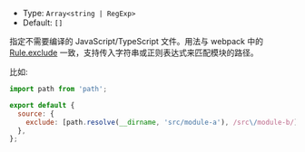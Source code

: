 - Type: `Array<string | RegExp>`
- Default: `[]`

指定不需要编译的 JavaScript/TypeScript 文件。用法与 webpack 中的 [Rule.exclude](https://webpack.js.org/configuration/module/#ruleexclude) 一致，支持传入字符串或正则表达式来匹配模块的路径。

比如:

```js
import path from 'path';

export default {
  source: {
    exclude: [path.resolve(__dirname, 'src/module-a'), /src\/module-b/],
  },
};
```
